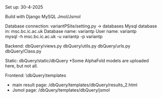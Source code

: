 Set up:
  30-4-2025

Build with 
  Django
  MySQL
  Jmol/Jsmol

Database connection: 
  variantPSite/setting.py -> databases
  Mysql database in: msc.bc.ic.ac.uk
        Database name: variantp   User name: variantp   
        mysql -h msc.bc.ic.ac.uk  -u variantp -p variantp

Backend: 
  dbQuery/views.py 
  dbQuery/utils.py
  dbQuery/urls.py
  dbQuery/Class.py

Static: 
  dbQuery/static/dbQuery
  *Some AlphaFold models are uploaded here, but not all. 

Frontend: 
  \dbQuery\templates
  - main result page: /dbQuery/templates/dbQuery/results_2.html
  - Jsmol page: /dbQuery/templates/dbQuery/jsmol

